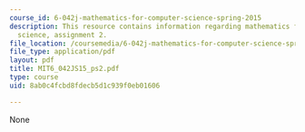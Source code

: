 ```yaml
---
course_id: 6-042j-mathematics-for-computer-science-spring-2015
description: This resource contains information regarding mathematics for computer
  science, assignment 2.
file_location: /coursemedia/6-042j-mathematics-for-computer-science-spring-2015/8ab0c4fcbd8fdecb5d1c939f0eb01606_MIT6_042JS15_ps2.pdf
file_type: application/pdf
layout: pdf
title: MIT6_042JS15_ps2.pdf
type: course
uid: 8ab0c4fcbd8fdecb5d1c939f0eb01606

---
```

None